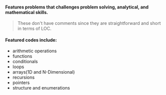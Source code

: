 #### Features problems that challenges problem solving, analytical, and mathematical skills.
> These don't have comments since they are straightforward and short in terms of LOC.

#### Featured codes include:
- arithmetic operations
- functions
- conditionals
- loops
- arrays(1D and N-Dimensional)
- recursions
- pointers
- structure and enumerations
